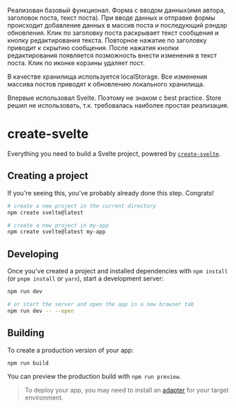 Реализован базовый функционал. Форма с вводом данных(имя автора, заголовок поста, текст поста).
При вводе данных и отправке формы происходит добавление данных в массив поста и последующий рэндэр обновления.
Клик по заголовку поста раскрывает текст сообщения и кнопку редактирования текста. Повторное нажатие по заголовку приводит к скрытию сообщения.
После нажатия кнопки редактирования появляется позможность внести изменения в текст поста.
Клик по иконке корзины удаляет пост.

В качестве хранилища используется localStorage. Все изменения массива постов приводят к обновлению локального хранилища.

Впервые использовал Svelte. Поэтому не знаком с best practice. Store решил не использовать, т.к. требовалась наиболее простая реализация.

# create-svelte

Everything you need to build a Svelte project, powered by [`create-svelte`](https://github.com/sveltejs/kit/tree/master/packages/create-svelte).

## Creating a project

If you're seeing this, you've probably already done this step. Congrats!

```bash
# create a new project in the current directory
npm create svelte@latest

# create a new project in my-app
npm create svelte@latest my-app
```

## Developing

Once you've created a project and installed dependencies with `npm install` (or `pnpm install` or `yarn`), start a development server:

```bash
npm run dev

# or start the server and open the app in a new browser tab
npm run dev -- --open
```

## Building

To create a production version of your app:

```bash
npm run build
```

You can preview the production build with `npm run preview`.

> To deploy your app, you may need to install an [adapter](https://kit.svelte.dev/docs/adapters) for your target environment.
